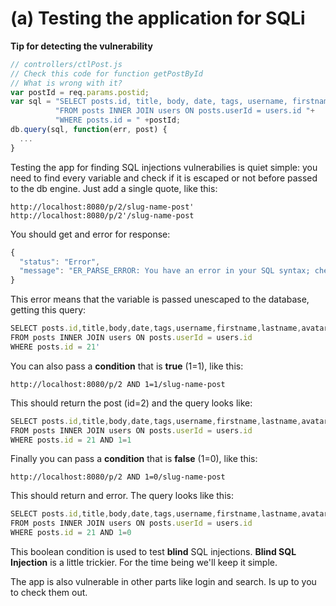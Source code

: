 # (a) Testing the application for SQLi

**Tip for detecting the vulnerability**
```javascript
// controllers/ctlPost.js
// Check this code for function getPostById
// What is wrong with it?
var postId = req.params.postid;
var sql = "SELECT posts.id, title, body, date, tags, username, firstname, lastname, avatar "+
          "FROM posts INNER JOIN users ON posts.userId = users.id "+
          "WHERE posts.id = " +postId;
db.query(sql, function(err, post) { 
  ... 
}
```

Testing the app for finding SQL injections vulnerabilies is quiet simple:
you need to find every variable and check if it is escaped or not before passed to the db engine. Just add a single quote, like this:
```shell
http://localhost:8080/p/2/slug-name-post'
http://localhost:8080/p/2'/slug-name-post
```

You should get and error for response:
```javascript
{
  "status": "Error",
  "message": "ER_PARSE_ERROR: You have an error in your SQL syntax; check the manual that corresponds to your MySQL server version for the right syntax to use near ''' at line 1"
}
```

This error means that the variable is passed unescaped to the database, getting this query:
```javascript
SELECT posts.id,title,body,date,tags,username,firstname,lastname,avatar 
FROM posts INNER JOIN users ON posts.userId = users.id 
WHERE posts.id = 21'
```

You can also pass a **condition** that is **true** (1=1), like this:
```shell
http://localhost:8080/p/2 AND 1=1/slug-name-post
```

This should return the post (id=2) and the query looks like:
```javascript
SELECT posts.id,title,body,date,tags,username,firstname,lastname,avatar 
FROM posts INNER JOIN users ON posts.userId = users.id 
WHERE posts.id = 21 AND 1=1
```

Finally you can pass a **condition** that is **false** (1=0), like this:
```shell
http://localhost:8080/p/2 AND 1=0/slug-name-post
```

This should return and error. The query looks like this:
```javascript
SELECT posts.id,title,body,date,tags,username,firstname,lastname,avatar 
FROM posts INNER JOIN users ON posts.userId = users.id 
WHERE posts.id = 21 AND 1=0
```

This boolean condition is used to test **blind** SQL injections. **Blind SQL Injection** is a little trickier. For the time being we'll keep it simple.

The app is also vulnerable in other parts like login and search.
Is up to you to check them out.